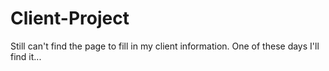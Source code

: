 # Client-Project

Still can't find the page to fill in my client information. One of these days I'll find it...
